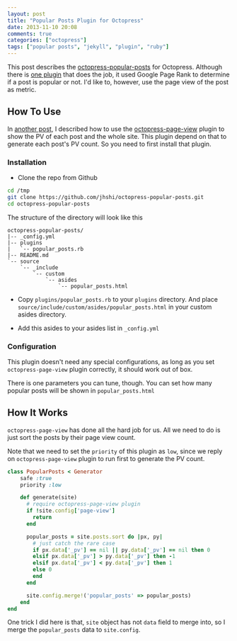 ```yaml
---
layout: post
title: "Popular Posts Plugin for Octopress"
date: 2013-11-10 20:08
comments: true
categories: ["octopress"]
tags: ["popular posts", "jekyll", "plugin", "ruby"]
---
```


This post describes the [octopress-popular-posts][pp] for Octopress. Although
there is [one plugin][pp2] that does the job, it used Google Page Rank to
determine if a post is popular or not. I'd like to, however, use the page view
of the post as metric.

<!-- more -->

## How To Use

In [another post][post], I described how to use the [octopress-page-view][pv] plugin to
show the PV of each post and the whole site. This plugin depend on that to
generate each post's PV count. So you need to first install that plugin.

### Installation

 - Clone the repo from Github

```bash
cd /tmp
git clone https://github.com/jhshi/octopress-popular-posts.git
cd octopress-popular-posts
```

   The structure of the directory will look like this

```
octopress-popular-posts/
|-- _config.yml
|-- plugins
|   `-- popular_posts.rb
|-- README.md
`-- source
    `-- _include
        `-- custom
            `-- asides
                `-- popular_posts.html
```

 - Copy `plugins/popular_posts.rb` to your `plugins` directory. And place 
`source/include/custom/asides/popular_posts.html` in your custom asides directory.

 - Add this asides to your asides list in `_config.yml`

### Configuration
This plugin doesn't need any special configurations, as long as you set 
`octopress-page-view` plugin correctly, it should work out of box.

There is one parameters you can tune, though. You can set how many popular posts
will be shown in `popular_posts.html`

## How It Works

`octopress-page-view` has done all the hard job for us. All we need to do is
just sort the posts by their page view count.

Note that we need to set the `priority` of this plugin as `low`, since we reply
on `octopress-page-view` plugin to run first to generate the PV count.

```ruby
class PopularPosts < Generator
    safe :true
    priority :low

    def generate(site)
      # require octopress-page-view plugin
      if !site.config['page-view']
        return
      end

      popular_posts = site.posts.sort do |px, py|
        # just catch the rare case
        if px.data['_pv'] == nil || py.data['_pv'] == nil then 0
        elsif px.data['_pv'] > py.data['_pv'] then -1
        elsif px.data['_pv'] < py.data['_pv'] then 1
        else 0
        end
      end

      site.config.merge!('popular_posts' => popular_posts)
    end
end
```

One trick I did here is that, `site` object has not `data` field to merge into,
so I merge the `popular_posts` data to `site.config`.

[pp]: https://github.com/jhshi/octopress-popular-posts
[pp2]: https://github.com/octopress-themes/popular-posts
[pv]: https://github.com/jhshi/octopress-page-view
[post]: /2013/11/10/page-view-plugin-for-octopress/
